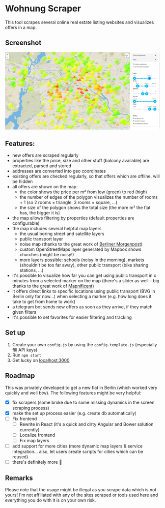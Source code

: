 # Wohnung Scraper

This tool scrapes several online real estate listing websites and visualizes offers in a map.

## Screenshot

![Screenshot](./images/screenshot.jpg)

## Features:

* new offers are scraped regularly
* properties like the price, size and other stuff (balcony available) are extracted, parsed and stored
* addresses are converted into geo coordinates
* existing offers are checked regularly, so that offers which are offline, will be hidden
* all offers are shown on the map:
  * the color shows the price per m² from low (green) to red (high)
  * the number of edges of the polygon visualizes the number of rooms + 1 (so 2 rooms = triangle, 3 rooms = square, ...)
  * the size of the polygon shows the total size (the more m² the flat has, the bigger it is)
* the map allows filtering by properties (default properties are configurable)
* the map includes several helpful map layers
  * the usual boring street and satellite layers
  * public transport layer
  * noise map (thanks to the great work of [Berliner Morgenpost](https://interaktiv.morgenpost.de/laermkarte-berlin/))
  * custom OpenStreetMaps layer generated by Mapbox shows churches (might be noisy!)
  * more layers possible: schools (noisy in the morning), markets (shouldn't be too far away), other public transport (bike sharing stations, ...)
* it's possible to visualize how far you can get using public transport in x minutes from a selected marker on the map (there's a slider as well - big thanks to the great work of [Mapnificent](https://www.mapnificent.net/berlin/))
* it offers direct links to specific locations using public transport (BVG in Berlin only for now...) when selecting a marker (e.g. how long does it take to get from home to work)
* a telegram bot sends new offers as soon as they arrive, if they match given filters
* it's possible to set favorites for easier filtering and tracking

## Set up

1. Create your own `config.js` by using the `config.template.js` (especially fill API keys)
2. Run `npm start` 
3. Get lucky on [localhost:3000](http://localhost:3000)

## Roadmap

This was privately developed to get a new flat in Berlin (which worked very quickly and well btw). The following features might be very helpful:

- [x] fix scrapers (some broke due to some missing dynamics in the screen scraping process)
- [x] make the set up process easier (e.g. create db automatically)
- [ ] Fix frontend
  - [ ] Rewrite in React (it's a quick and dirty Angular and Bower solution currently)
  - [ ] Localize frontend
  - [ ] Fix map layers
- [ ] add support for more cities (more dynamic map layers & service integration... also, let users create scripts for cities which can be reused)
- [ ] there's definitely more 🚀

## Remarks

Please note that the usage might be illegal as you scrape data which is not yours! I'm not affiliated with any of the sites scraped or tools used here and everything you do with it is on your own risk.